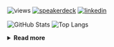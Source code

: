 ![views](https://komarev.com/ghpvc/?username=chck&color=blueviolet)
[![speakerdeck](https://img.shields.io/badge/Speaker_Deck-chck-8a2be2?style=flat-square&logo=speaker-deck)](https://speakerdeck.com/chck)
[![linkedin](https://img.shields.io/badge/LinkedIn-chck-8a2be2?style=flat-square&logo=linkedin)](https://www.linkedin.com/in/chck/)

<p align="left"> 
  <img alt="GitHub Stats" align="center" height="150" src="https://github-readme-stats-nine-umber-51.vercel.app/api?username=chck&count_private=true&show_icons=true&hide_title=true&theme=buefy" />
  <img alt="Top Langs" align="center" height="150" src="https://github-readme-stats-nine-umber-51.vercel.app/api/top-langs/?username=chck&layout=compact&count_private=true&show_icons=true&hide_title=true&theme=buefy" />
</p>

<details>
  <summary><b>Read more</b></summary>
  <br>

  <!--START_SECTION:waka-->
**🐱 My GitHub Data** 

> 📦 76.9 kB Used in GitHub's Storage 
 > 
> 🏆 9 Contributions in the Year 2024
 > 
> 💼 Opted to Hire
 > 
> 📜 134 Public Repositories 
 > 
> 🔑 19 Private Repositories 
 > 
**I'm a Night 🦉** 

```text
🌞 Morning                1323 commits        ████░░░░░░░░░░░░░░░░░░░░░   15.95 % 
🌆 Daytime                2151 commits        ██████░░░░░░░░░░░░░░░░░░░   25.94 % 
🌃 Evening                2279 commits        ███████░░░░░░░░░░░░░░░░░░   27.48 % 
🌙 Night                  2540 commits        ████████░░░░░░░░░░░░░░░░░   30.63 % 
```
📅 **I'm Most Productive on Monday** 

```text
Monday                   1803 commits        █████░░░░░░░░░░░░░░░░░░░░   21.74 % 
Tuesday                  1696 commits        █████░░░░░░░░░░░░░░░░░░░░   20.45 % 
Wednesday                1167 commits        ████░░░░░░░░░░░░░░░░░░░░░   14.07 % 
Thursday                 1563 commits        █████░░░░░░░░░░░░░░░░░░░░   18.85 % 
Friday                   861 commits         ███░░░░░░░░░░░░░░░░░░░░░░   10.38 % 
Saturday                 404 commits         █░░░░░░░░░░░░░░░░░░░░░░░░   04.87 % 
Sunday                   799 commits         ██░░░░░░░░░░░░░░░░░░░░░░░   09.63 % 
```


📊 **This Week I Spent My Time On** 

```text
💬 Programming Languages: 
Other                    14 hrs 53 mins      █████████████████████░░░░   83.56 % 
Python                   50 mins             █░░░░░░░░░░░░░░░░░░░░░░░░   04.70 % 
TOML                     38 mins             █░░░░░░░░░░░░░░░░░░░░░░░░   03.57 % 
Markdown                 37 mins             █░░░░░░░░░░░░░░░░░░░░░░░░   03.53 % 
YAML                     20 mins             ░░░░░░░░░░░░░░░░░░░░░░░░░   01.95 % 

🔥 Editors: 
Chrome                   14 hrs 53 mins      █████████████████████░░░░   83.56 % 
PyCharm                  2 hrs 36 mins       ████░░░░░░░░░░░░░░░░░░░░░   14.66 % 
Neovim                   11 mins             ░░░░░░░░░░░░░░░░░░░░░░░░░   01.09 % 
Obsidian                 7 mins              ░░░░░░░░░░░░░░░░░░░░░░░░░   00.69 % 
```

**I Mostly Code in Python** 

```text
Python                   41 repos            ████████░░░░░░░░░░░░░░░░░   32.28 % 
Jupyter Notebook         21 repos            ████░░░░░░░░░░░░░░░░░░░░░   16.54 % 
Rust                     7 repos             █░░░░░░░░░░░░░░░░░░░░░░░░   05.51 % 
Shell                    3 repos             █░░░░░░░░░░░░░░░░░░░░░░░░   02.36 % 
Astro                    1 repo              ░░░░░░░░░░░░░░░░░░░░░░░░░   00.79 % 
```



**Timeline**

![Lines of Code chart](https://raw.githubusercontent.com/chck/chck/main/assets/bar_graph.png)


 Last Updated on 2024-01-10 01:27 UTC
<!--END_SECTION:waka-->
</details>

